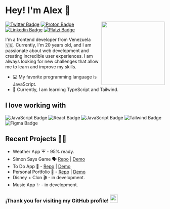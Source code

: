 # Hey! I'm Alex 👋 
<img align='right' src='https://user-images.githubusercontent.com/5713670/87202985-820dcb80-c2b6-11ea-9f56-7ec461c497c3.gif' width='200"'>

[![Twitter Badge](https://img.shields.io/badge/-@th3alexdev-1ca0f1?style=flat-square&labelColor=1ca0f1&logo=twitter&logoColor=white&link=https://twitter.com/th3alexdev)](https://twitter.com/th3alexdev) [![Proton Badge](https://img.shields.io/badge/dev.alexanderperez@protonmail.com-8B89CC?style=flat-square&logo=protonmail&logoColor=white&link=mailto:dev.alexanderperez@protonmail.com)](mailto:dev.alexanderperez@protonmail.com) [![Linkedin Badge](https://img.shields.io/badge/-Alexander_Perez-blue?style=flat-square&logo=Linkedin&logoColor=white&link=https://www.linkedin.com/in/th3alexdev/)](https://www.linkedin.com/in/th3alexdev/) [![Platzi Badge](https://img.shields.io/badge/Platzi-98CA3F?logo=platzi&logoColor=fff&style=flat-square&link=https://platzi.com/p/alexanderfranciscog/)](https://platzi.com/p/alexanderfranciscog/)

I'm a frontend developer from Venezuela 🇻🇪. Currently, I'm 20 years old, and I am passionate about web development and creating incredible user experiences. I am always looking for new challenges that allow me to learn and improve my skills.

 - 💻 My favorite programming language is JavaScript.
 - 🚀 Currently, I am learning TypeScript and Tailwind.

## I love working with 
![JavaScript Badge](https://img.shields.io/badge/JavaScript-F7DF1E?style=for-the-badge&logo=javascript&logoColor=black)
![React Badge](https://img.shields.io/badge/React-20232A?style=for-the-badge&logo=react&logoColor=61DAFB)
![JavaScript Badge](https://img.shields.io/badge/Sass-CC6699?style=for-the-badge&logo=sass&logoColor=white)
![Tailwind Badge](https://img.shields.io/badge/Tailwind_CSS-38B2AC?style=for-the-badge&logo=tailwind-css&logoColor=white)
![Figma Badge](https://img.shields.io/badge/Figma-F24E1E?style=for-the-badge&logo=figma&logoColor=white)

## Recent Projects 👨‍💻
 - Weather App ☔ - 95% ready.
 - Simon Says Game 🗣️ [Repo](https://github.com/th3alexdev/simonsays/) | [Demo](https://th3alexdev.github.io/simonsays/)
 - To Do App 📝 - [Repo](https://github.com/th3alexdev/todoapp/) | [Demo](https://th3alexdev.github.io/todoapp/)
 - Personal Portfolio 💫 - [Repo](https://github.com/th3alexdev/portfolio) | [Demo](https://alexanderperez.netlify.app/)
 - Disney + Clon 🎬 - in development.
 - Music App ✨ - in development.

<h3 font-size="1rem">¡Thank you for visiting my GitHub profile! <img width="25" src="https://i.imgur.com/lzBnb2L.png"/></h3>
